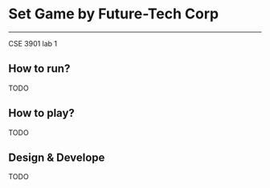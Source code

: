 # Set Game by Future-Tech Corp
----
CSE 3901 lab 1

## How to run?
TODO

## How to play?
TODO

## Design & Develope
TODO
